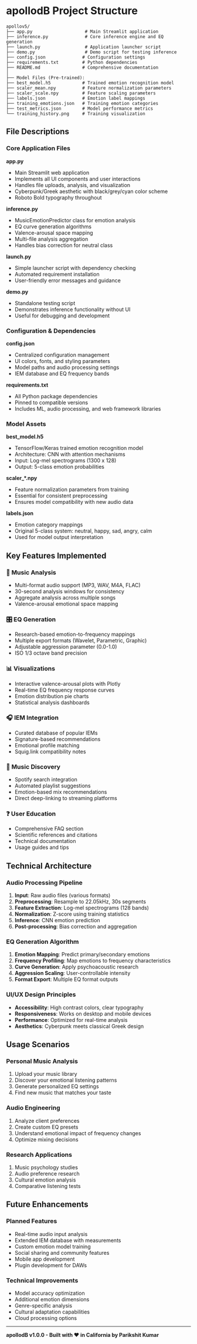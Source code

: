 # apollodB Project Structure

```
apollov5/
├── app.py                    # Main Streamlit application
├── inference.py              # Core inference engine and EQ generation
├── launch.py                 # Application launcher script
├── demo.py                   # Demo script for testing inference
├── config.json              # Configuration settings
├── requirements.txt         # Python dependencies
├── README.md                # Comprehensive documentation
│
├── Model Files (Pre-trained):
├── best_model.h5            # Trained emotion recognition model
├── scaler_mean.npy          # Feature normalization parameters  
├── scaler_scale.npy         # Feature scaling parameters
├── labels.json              # Emotion label mappings
├── training_emotions.json   # Training emotion categories
├── test_metrics.json        # Model performance metrics
└── training_history.png     # Training visualization
```

## File Descriptions

### Core Application Files

**app.py**
- Main Streamlit web application
- Implements all UI components and user interactions
- Handles file uploads, analysis, and visualization
- Cyberpunk/Greek aesthetic with black/grey/cyan color scheme
- Roboto Bold typography throughout

**inference.py** 
- MusicEmotionPredictor class for emotion analysis
- EQ curve generation algorithms
- Valence-arousal space mapping
- Multi-file analysis aggregation
- Handles bias correction for neutral class

**launch.py**
- Simple launcher script with dependency checking
- Automated requirement installation
- User-friendly error messages and guidance

**demo.py**
- Standalone testing script
- Demonstrates inference functionality without UI
- Useful for debugging and development

### Configuration & Dependencies

**config.json**
- Centralized configuration management
- UI colors, fonts, and styling parameters
- Model paths and audio processing settings
- IEM database and EQ frequency bands

**requirements.txt**
- All Python package dependencies
- Pinned to compatible versions
- Includes ML, audio processing, and web framework libraries

### Model Assets

**best_model.h5**
- TensorFlow/Keras trained emotion recognition model
- Architecture: CNN with attention mechanisms
- Input: Log-mel spectrograms (1300 x 128)
- Output: 5-class emotion probabilities

**scaler_*.npy**
- Feature normalization parameters from training
- Essential for consistent preprocessing
- Ensures model compatibility with new audio data

**labels.json** 
- Emotion category mappings
- Original 5-class system: neutral, happy, sad, angry, calm
- Used for model output interpretation

## Key Features Implemented

### 🎵 Music Analysis
- Multi-format audio support (MP3, WAV, M4A, FLAC)
- 30-second analysis windows for consistency
- Aggregate analysis across multiple songs
- Valence-arousal emotional space mapping

### 🎛️ EQ Generation
- Research-based emotion-to-frequency mappings
- Multiple export formats (Wavelet, Parametric, Graphic)
- Adjustable aggression parameter (0.0-1.0)
- ISO 1/3 octave band precision

### 📊 Visualizations
- Interactive valence-arousal plots with Plotly
- Real-time EQ frequency response curves
- Emotion distribution pie charts
- Statistical analysis dashboards

### 🎧 IEM Integration
- Curated database of popular IEMs
- Signature-based recommendations
- Emotional profile matching
- Squig.link compatibility notes

### 🎵 Music Discovery
- Spotify search integration
- Automated playlist suggestions
- Emotion-based mix recommendations
- Direct deep-linking to streaming platforms

### ❓ User Education
- Comprehensive FAQ section
- Scientific references and citations
- Technical documentation
- Usage guides and tips

## Technical Architecture

### Audio Processing Pipeline
1. **Input**: Raw audio files (various formats)
2. **Preprocessing**: Resample to 22.05kHz, 30s segments
3. **Feature Extraction**: Log-mel spectrograms (128 bands)
4. **Normalization**: Z-score using training statistics
5. **Inference**: CNN emotion prediction
6. **Post-processing**: Bias correction and aggregation

### EQ Generation Algorithm
1. **Emotion Mapping**: Predict primary/secondary emotions
2. **Frequency Profiling**: Map emotions to frequency characteristics
3. **Curve Generation**: Apply psychoacoustic research
4. **Aggression Scaling**: User-controllable intensity
5. **Format Export**: Multiple EQ format outputs

### UI/UX Design Principles
- **Accessibility**: High contrast colors, clear typography
- **Responsiveness**: Works on desktop and mobile devices
- **Performance**: Optimized for real-time analysis
- **Aesthetics**: Cyberpunk meets classical Greek design

## Usage Scenarios

### Personal Music Analysis
1. Upload your music library
2. Discover your emotional listening patterns
3. Generate personalized EQ settings
4. Find new music that matches your taste

### Audio Engineering
1. Analyze client preferences
2. Create custom EQ presets
3. Understand emotional impact of frequency changes
4. Optimize mixing decisions

### Research Applications
1. Music psychology studies
2. Audio preference research
3. Cultural emotion analysis
4. Comparative listening tests

## Future Enhancements

### Planned Features
- Real-time audio input analysis
- Extended IEM database with measurements
- Custom emotion model training
- Social sharing and community features
- Mobile app development
- Plugin development for DAWs

### Technical Improvements
- Model accuracy optimization
- Additional emotion dimensions
- Genre-specific analysis
- Cultural adaptation capabilities
- Cloud processing options

---

**apollodB v1.0.0 - Built with ❤️ in California by Parikshit Kumar**
